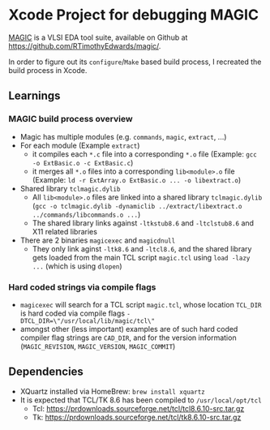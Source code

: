 # Xcode Project for debugging MAGIC

[MAGIC](http://opencircuitdesign.com/magic/) is a VLSI EDA tool suite, available on Github at https://github.com/RTimothyEdwards/magic/.

In order to figure out its `configure`/`Make` based build process, I recreated the build process in Xcode.

## Learnings

### MAGIC build process overview

- Magic has multiple modules (e.g. `commands`, `magic`, `extract`, ...)
- For each module (Example `extract`)
   - it compiles each `*.c` file into a corresponding `*.o` file (Example: `gcc -o ExtBasic.o -c ExtBasic.c`)
   - it merges all `*.o` files into a corresponding `lib<module>.o` file (Example: `ld -r ExtArray.o ExtBasic.o ... -o libextract.o`)
- Shared library `tclmagic.dylib`
   - All `lib<module>.o` files are linked into a shared library `tclmagic.dylib` (`gcc -o tclmagic.dylib -dynamiclib ../extract/libextract.o ../commands/libcommands.o ...`)
   - The shared library links against `-ltkstub8.6` and `-ltclstub8.6` and X11 related libraries
- There are 2 binaries `magicexec` and `magicdnull`
   - They only link aginst `-ltk8.6` and `-ltcl8.6`, and the shared library gets loaded from the main TCL script `magic.tcl` using `load -lazy ...` (which is using `dlopen`)
 
### Hard coded strings via compile flags

- `magicexec` will search for a TCL script `magic.tcl`, whose location `TCL_DIR` is hard coded via compile flags `-DTCL_DIR=\"/usr/local/lib/magic/tcl\"`
- amongst other (less important) examples are of such hard coded compiler flag strings are `CAD_DIR`, and for the version information (`MAGIC_REVISION`, `MAGIC_VERSION`, `MAGIC_COMMIT`)

## Dependencies

- XQuartz installed via HomeBrew: `brew install xquartz`
- It is expected that TCL/TK 8.6 has been compiled to `/usr/local/opt/tcl`
  - Tcl: https://prdownloads.sourceforge.net/tcl/tcl8.6.10-src.tar.gz
  - Tk: https://prdownloads.sourceforge.net/tcl/tk8.6.10-src.tar.gz
